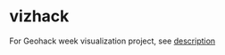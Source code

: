# vizhack
For Geohack week visualization project, see [description](https://github.com/geohackweek/ghw2017/tree/master/projects/VizHack)
